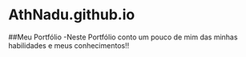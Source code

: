 # AthNadu.github.io
##Meu Portfólio
-Neste Portfólio conto um pouco de mim das minhas habilidades e meus conhecimentos!!
